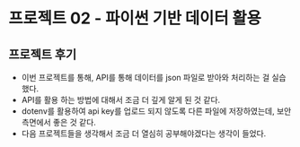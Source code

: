 # 프로젝트 02 - 파이썬 기반 데이터 활용

## 프로젝트 후기

- 이번 프로젝트를 통해, API를 통해 데이터를 json 파일로 받아와 처리하는 걸 실습했다.
- API를 활용 하는 방법에 대해서 조금 더 깊게 알게 된 것 같다.
- dotenv를 활용하여 api key를 업로드 되지 않도록 다른 파일에 저장하였는데, 보안 측면에서 좋은 것 같다.
- 다음 프로젝트들을 생각해서 조금 더 열심히 공부해야겠다는 생각이 들었다.
